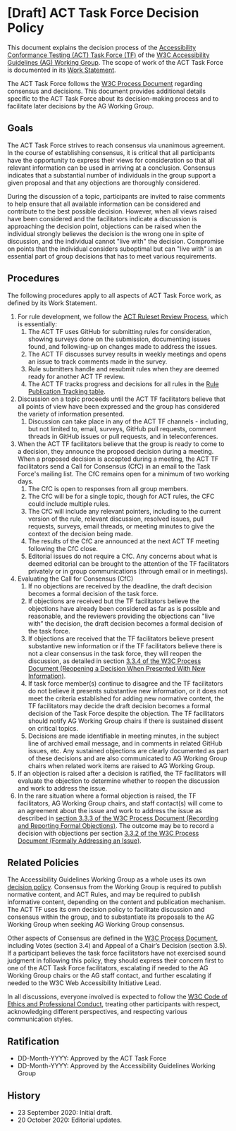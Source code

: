 # [Draft] ACT Task Force Decision Policy

This document explains the decision process of the <a href="https://www.w3.org/WAI/GL/task-forces/conformance-testing/">Accessibility Conformance Testing (ACT) Task Force (TF)</a> of the <a href="https://www.w3.org/WAI/GL/">W3C Accessibility Guidelines (AG) Working Group</a>. The scope of work of the ACT Task Force is documented in its <a href="https://www.w3.org/WAI/GL/task-forces/conformance-testing/work-statement">Work Statement</a>.

The ACT Task Force follows the <a href="http://www.w3.org/Consortium/Process/">W3C Process Document</a> regarding consensus and decisions. This document provides additional details specific to the ACT Task Force about its decision-making process and to facilitate later decisions by the AG Working Group.

## Goals

The ACT Task Force strives to reach consensus via unanimous agreement. In the course of establishing consensus, it is critical that all participants have the opportunity to express their views for consideration so that all relevant information can be used in arriving at a conclusion. Consensus indicates that a substantial number of individuals in the group support a given proposal and that any objections are thoroughly considered.

During the discussion of a topic, participants are invited to raise comments to help ensure that all available information can be considered and contribute to the best possible decision. However, when all views raised have been considered and the facilitators indicate a discussion is approaching the decision point, objections can be raised when the individual strongly believes the decision is the wrong one in spite of discussion, and the individual cannot "live with" the decision. Compromise on points that the individual considers suboptimal but can "live with" is an essential part of group decisions that has to meet various requirements.

## Procedures

The following procedures apply to all aspects of ACT Task Force work, as defined by its Work Statement.

1. For rule development, we follow the <a href="https://github.com/w3c/wcag-act/blob/master/wcag-ruleset-review-process.md">ACT Ruleset Review Process</a>, which is essentially:
    1. The ACT TF uses GitHub for submitting rules for consideration, showing surveys done on the submission, documenting issues found, and following-up on changes made to address the issues.
    2. The ACT TF discusses survey results in weekly meetings and opens an issue to track comments made in the survey.
    3. Rule submitters handle and resubmit rules when they are deemed ready for another ACT TF review.
    4. The ACT TF tracks progress and decisions for all rules in the <a href="https://www.w3.org/WAI/GL/task-forces/conformance-testing/wiki/Rule_Publication_Tracking">Rule Publication Tracking table</a>.
2. Discussion on a topic proceeds until the ACT TF facilitators believe that all points of view have been expressed and the group has considered the variety of information presented. 
    1. Discussion can take place in any of the ACT TF channels - including, but not limited to, email, surveys, GitHub pull requests, comment threads in GitHub issues or pull requests, and in teleconferences.
3. When the ACT TF facilitators believe that the group is ready to come to a decision, they announce the proposed decision during a meeting. When a proposed decision is accepted during a meeting, the ACT TF facilitators send a Call for Consensus (CfC) in an email to the Task Force's mailing list. The CfC remains open for a minimum of two working days.
    1. The CfC is open to responses from all group members.
    2. The CfC will be for a single topic, though for ACT rules, the CFC could include multiple rules.
    3. The CfC will include any relevant pointers, including to the current version of the rule, relevant discussion, resolved issues, pull requests, surveys, email threads, or meeting minutes to give the context of the decision being made.
    4. The results of the CfC are announced at the next ACT TF meeting following the CfC close.
    5. Editorial issues do not require a CfC. Any concerns about what is deemed editorial can be brought to the attention of the TF facilitators privately or in group communications (through email or in meetings).
4. Evaluating the Call for Consensus (CfC)
    1. If no objections are received by the deadline, the draft decision becomes a formal decision of the task force.
    2. If objections are received but the TF facilitators believe the objections have already been considered as far as is possible and reasonable, and the reviewers providing the objections can "live with” the decision, the draft decision becomes a formal decision of the task force.
    3. If objections are received that the TF facilitators believe present substantive new information or if the TF facilitators believe there is not a clear consensus in the task force, they will reopen the discussion, as detailed in section <a href="https://www.w3.org/Consortium/Process/#WGChairReopen">3.3.4 of the W3C Process Document (Reopening a Decision When Presented With New Information)</a>.
    4. If task force member(s) continue to disagree and the TF facilitators do not believe it presents substantive new information, or it does not meet the criteria established for adding new normative content, the TF facilitators may decide the draft decision becomes a formal decision of the Task Force despite the objection. The TF facilitators should notify AG Working Group chairs if there is sustained dissent on critical topics.
    5. Decisions are made identifiable in meeting minutes, in the subject line of archived email message, and in comments in related GitHub issues, etc. Any sustained objections are clearly documented as part of these decisions and are also communicated to AG Working Group chairs when related work items are raised to AG Working Group.
5. If an objection is raised after a decision is ratified, the TF facilitators will evaluate the objection to determine whether to reopen the discussion and work to address the issue.
6. In the rare situation where a formal objection is raised, the TF facilitators, AG Working Group chairs, and staff contact(s) will come to an agreement about the issue and work to address the issue as described in <a href="http://www.w3.org/Consortium/Process/#WGArchiveMinorityViews">section 3.3.3 of the W3C Process Document (Recording and Reporting Formal Objections)</a>. The outcome may be to record a decision with objections per section <a href="http://www.w3.org/Consortium/Process/#formal-address">3.3.2 of the W3C Process Document (Formally Addressing an Issue)</a>.

## Related Policies

The Accessibility Guidelines Working Group as a whole uses its own <a href="https://www.w3.org/WAI/GL/decision-policy">decision policy</a>. Consensus from the Working Group is required to publish normative content, and ACT Rules, and may be required to publish informative content, depending on the content and publication mechanism. The ACT TF uses its own decision policy to facilitate discussion and consensus within the group, and to substantiate its proposals to the AG Working Group when seeking AG Working Group consensus.

Other aspects of Consensus are defined in the <a href="https://www.w3.org/Consortium/Process/">W3C Process Document</a>, including Votes (section 3.4) and Appeal of a Chair’s Decision (section 3.5). If a participant believes the task force facilitators have not exercised sound judgment in following this policy, they should express their concern first to one of the ACT Task Force facilitators, escalating if needed to the AG Working Group chairs or the AG staff contact, and further escalating if needed to the W3C Web Accessibility Initiative Lead.

In all discussions, everyone involved is expected to follow the <a href="https://www.w3.org/Consortium/cepc/">W3C Code of Ethics and Professional Conduct</a>, treating other participants with respect, acknowledging different perspectives, and respecting various communication styles.

## Ratification

- DD-Month-YYYY: Approved by the ACT Task Force
- DD-Month-YYYY: Approved by the Accessibility Guidelines Working Group

## History

- 23 September 2020: Initial draft.
- 20 October 2020: Editorial updates.
